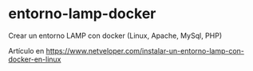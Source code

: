 # entorno-lamp-docker
Crear un entorno LAMP con docker (Linux, Apache, MySql, PHP)

Artículo en https://www.netveloper.com/instalar-un-entorno-lamp-con-docker-en-linux
